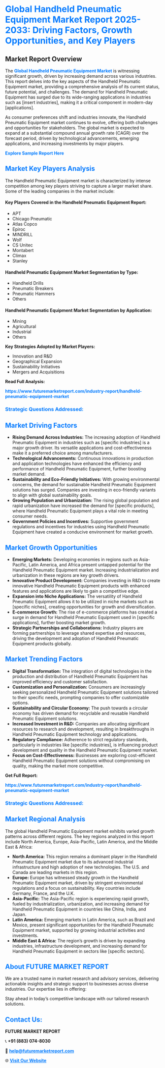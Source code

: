 <h1 style="color: #007BFF;">Global Handheld Pneumatic Equipment Market Report 2025-2033: Driving Factors, Growth Opportunities, and Key Players</h1>

<section id="overview">
<h2>Market Report Overview</h2>
<p>The <a href="https://www.futuremarketreport.com/industry-report/handheld-pneumatic-equipment-market" style="color: #007BFF; text-decoration: none;"><strong>Global Handheld Pneumatic Equipment Market</strong></a> is witnessing significant growth, driven by increasing demand across various industries. This report delves into the key aspects of the Handheld Pneumatic Equipment market, providing a comprehensive analysis of its current status, future potential, and challenges. The demand for Handheld Pneumatic Equipment has surged due to its wide-ranging applications in industries such as [insert industries], making it a critical component in modern-day [applications].</p>
<p>As consumer preferences shift and industries innovate, the Handheld Pneumatic Equipment market continues to evolve, offering both challenges and opportunities for stakeholders. The global market is expected to expand at a substantial compound annual growth rate (CAGR) over the forecast period, driven by technological advancements, emerging applications, and increasing investments by major players.</p>
</section>

<section id="overview">
<p><a href="https://www.futuremarketreport.com/request-sample/reportId=29046" style="color: #007BFF; text-decoration: none;"><strong>Explore Sample Report Here</strong></a></p>
</section>

<section id="key-players">
<h2 style="color: #007BFF;">Market Key Players Analysis</h2>
<p>The Handheld Pneumatic Equipment market is characterized by intense competition among key players striving to capture a larger market share. Some of the leading companies in the market include:</p>
<h4>Key Players Covered in the Handheld Pneumatic Equipment Report:</h4>
<ul><li>APT</li><li>Chicago Pneumatic</li><li>Atlas Copco</li><li>Epiroc</li><li>MINDRILL</li><li>Wolf</li><li>CS Unitec</li><li>Montabert</li><li>Climax</li><li>Stanley</li></ul>
<h4>Handheld Pneumatic Equipment Market Segmentation by Type:</h4>
<ul><li>Handheld Drills</li><li>Pneumatic Breakers</li><li>Pneumatic Hammers</li><li>Others</li></ul>

<h4>Handheld Pneumatic Equipment Market Segmentation by Application:</h4>
<ul><li>Mining</li><li>Agricultural</li><li>Industrial</li><li>Others</li></ul>
<p><strong>Key Strategies Adopted by Market Players:</strong></p>
<ul>
<li>Innovation and R&D</li>
<li>Geographical Expansion</li>
<li>Sustainability Initiatives</li>
<li>Mergers and Acquisitions</li>
</ul>
</section>

<section>
<p><strong>Read Full Analysis: </strong></p><a href="https://www.futuremarketreport.com/industry-report/handheld-pneumatic-equipment-market" style="color: #007BFF; text-decoration: none;"><strong>https://www.futuremarketreport.com/industry-report/handheld-pneumatic-equipment-market</strong></a>
<h3 style="color: #007BFF;">Strategic Questions Addressed:</h3>
</section>

<section id="driving-factors">
<h2 style="color: #007BFF;">Market Driving Factors</h2>
<ul>
<li><strong>Rising Demand Across Industries:</strong> The increasing adoption of Handheld Pneumatic Equipment in industries such as [specific industries] is a major growth driver. Its versatile applications and cost-effectiveness make it a preferred choice among manufacturers.</li>
<li><strong>Technological Advancements:</strong> Continuous innovations in production and application technologies have enhanced the efficiency and performance of Handheld Pneumatic Equipment, further boosting market demand.</li>
<li><strong>Sustainability and Eco-Friendly Initiatives:</strong> With growing environmental concerns, the demand for sustainable Handheld Pneumatic Equipment solutions has surged. Companies are investing in eco-friendly variants to align with global sustainability goals.</li>
<li><strong>Growing Population and Urbanization:</strong> The rising global population and rapid urbanization have increased the demand for [specific products], where Handheld Pneumatic Equipment plays a vital role in meeting consumer needs.</li>
<li><strong>Government Policies and Incentives:</strong> Supportive government regulations and incentives for industries using Handheld Pneumatic Equipment have created a conducive environment for market growth.</li>
</ul>
</section>

<section id="growth-opportunities">
<h2 style="color: #007BFF;">Market Growth Opportunities</h2>
<ul>
<li><strong>Emerging Markets:</strong> Developing economies in regions such as Asia-Pacific, Latin America, and Africa present untapped potential for the Handheld Pneumatic Equipment market. Increasing industrialization and urbanization in these regions are key growth drivers.</li>
<li><strong>Innovative Product Development:</strong> Companies investing in R&D to create innovative Handheld Pneumatic Equipment products with enhanced features and applications are likely to gain a competitive edge.</li>
<li><strong>Expansion into Niche Applications:</strong> The versatility of Handheld Pneumatic Equipment allows it to be utilized in niche markets such as [specific niches], creating opportunities for growth and diversification.</li>
<li><strong>E-commerce Growth:</strong> The rise of e-commerce platforms has created a surge in demand for Handheld Pneumatic Equipment used in [specific applications], further boosting market growth.</li>
<li><strong>Strategic Partnerships and Collaborations:</strong> Industry players are forming partnerships to leverage shared expertise and resources, driving the development and adoption of Handheld Pneumatic Equipment products globally.</li>
</ul>
</section>

<section id="trending-factors">
<h2 style="color: #007BFF;">Market Trending Factors</h2>
<ul>
<li><strong>Digital Transformation:</strong> The integration of digital technologies in the production and distribution of Handheld Pneumatic Equipment has improved efficiency and customer satisfaction.</li>
<li><strong>Customization and Personalization:</strong> Consumers are increasingly seeking personalized Handheld Pneumatic Equipment solutions tailored to their specific needs, prompting companies to offer customizable options.</li>
<li><strong>Sustainability and Circular Economy:</strong> The push towards a circular economy has driven demand for recyclable and reusable Handheld Pneumatic Equipment solutions.</li>
<li><strong>Increased Investment in R&D:</strong> Companies are allocating significant resources to research and development, resulting in breakthroughs in Handheld Pneumatic Equipment technology and applications.</li>
<li><strong>Regulatory Compliance:</strong> Adherence to strict regulatory standards, particularly in industries like [specific industries], is influencing product development and quality in the Handheld Pneumatic Equipment market.</li>
<li><strong>Focus on Cost-Effectiveness:</strong> Businesses are exploring cost-efficient Handheld Pneumatic Equipment solutions without compromising on quality, making the market more competitive.</li>
</ul>
</section>

<section>
<p><strong>Get Full Report: </strong></p><a href="https://www.futuremarketreport.com/industry-report/handheld-pneumatic-equipment-market" style="color: #007BFF; text-decoration: none;"><strong>https://www.futuremarketreport.com/industry-report/handheld-pneumatic-equipment-market</strong></a>
<h3 style="color: #007BFF;">Strategic Questions Addressed:</h3>
</section>


<section id="regional-analysis">
<h2 style="color: #007BFF;">Market Regional Analysis</h2>
<p>The global Handheld Pneumatic Equipment market exhibits varied growth patterns across different regions. The key regions analyzed in this report include North America, Europe, Asia-Pacific, Latin America, and the Middle East & Africa:</p>
<ul>
<li><strong>North America:</strong> This region remains a dominant player in the Handheld Pneumatic Equipment market due to its advanced industrial infrastructure and high adoption of new technologies. The U.S. and Canada are leading markets in this region.</li>
<li><strong>Europe:</strong> Europe has witnessed steady growth in the Handheld Pneumatic Equipment market, driven by stringent environmental regulations and a focus on sustainability. Key countries include Germany, France, and the U.K.</li>
<li><strong>Asia-Pacific:</strong> The Asia-Pacific region is experiencing rapid growth, fueled by industrialization, urbanization, and increasing demand for Handheld Pneumatic Equipment in countries like China, India, and Japan.</li>
<li><strong>Latin America:</strong> Emerging markets in Latin America, such as Brazil and Mexico, present significant opportunities for the Handheld Pneumatic Equipment market, supported by growing industrial activities and investments.</li>
<li><strong>Middle East & Africa:</strong> The region’s growth is driven by expanding industries, infrastructure development, and increasing demand for Handheld Pneumatic Equipment in sectors like [specific sectors].</li>
</ul>
</section>

<footer>
<h2 style="color: #007BFF;">About FUTURE MARKET REPORT</h2>
<p>We are a trusted name in market research and advisory services, delivering actionable insights and strategic support to businesses across diverse industries. Our expertise lies in offering:</p>

<p>Stay ahead in today’s competitive landscape with our tailored research solutions.</p>

<h2 style="color: #007BFF;">Contact Us:</h2>
<p><strong>FUTURE MARKET REPORT</strong></p>
<p>📞 <strong>+91 (883) 074-8030</strong></p>
<p>📧 <strong><a href="mailto:help@futuremarketreport.com" style="color: #007BFF;">help@futuremarketreport.com</a></strong></p>
<p>🌐 <strong><a href="https://www.futuremarketreport.com/" style="color: #007BFF;">Visit Our Website</a></strong></p>
</footer>